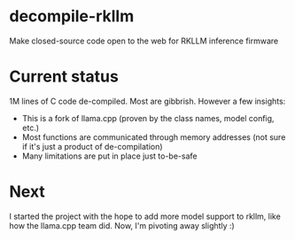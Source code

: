 # decompile-rkllm
Make closed-source code open to the web for RKLLM inference firmware


# Current status

1M lines of C code de-compiled. Most are gibbrish. However a few insights:
- This is a fork of llama.cpp (proven by the class names, model config, etc.)
- Most functions are communicated through memory addresses (not sure if it's just a product of de-compilation)
- Many limitations are put in place just to-be-safe

# Next
I started the project with the hope to add more model support to rkllm, like how the llama.cpp team did.
Now, I'm pivoting away slightly :)
